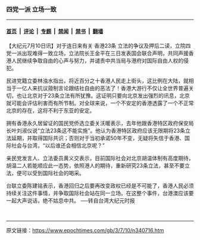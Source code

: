 ### 四党一派 立场一致

---

#### [首页](../../../..?n340716) &nbsp;|&nbsp; [评论](../../../../../epoch-comment?n340716) &nbsp;|&nbsp; [专题](../../../../../epoch-special?n340716) &nbsp;|&nbsp; [禁闻](../../../../../epoch-news?n340716) &nbsp;|&nbsp; [禁书](../../../../../books?n340716) &nbsp;|&nbsp; [翻墙](https://github.com/gfw-breaker/nogfw/blob/master/README.md?n340716)


<div class="post_content" id="artbody" itemprop="articleBody">
 <!-- article content begin -->
 <p>
  【大纪元7月10日讯】对于连日来有关
  <ok href="https://www.epochtimes.com/gb/tag/%E9%A6%99%E6%B8%AF23%E6%9D%A1.html">
   香港23条
  </ok>
  立法的争议及押后二读，立院四党一派出现难得一致立场，立法院长王金平在三日发表国会联合声明，共同声援香港人民继续争取自由的心声与努力，并谴责中共当局与港府对国际自由人权的侵犯。
 </p>
 <p>
  民进党籍立委林浊水指出，将近百分之十香港人民走上街头，这比例在大陆，就相当于一亿人来抗议箝制言论跟结社自由的恶法了！香港大游行不仅让全世界普遍关切，也让北京对于23条立法有所犹豫。这证明只要向北京发出强烈的讯息，北京就可能会评估利害而有所节制。对全球来说，一个不安定的香港透露了一个不正常北京的存在，这将不利于东亚的安定。
 </p>
 <p>
  拥有香港永久居留证的国民党侨选立委关沃暖表示，去年他跟香港特区政府保安局长叶刘淑仪说“立法23条这不能实施”。他认为香港特区政府应该无限期将23条立法延期，并取得国际共识；否则对于当初承诺50年不变，无疑将失信于香港、国际社会与台湾，“以后谁还会相信北京呢？”
 </p>
 <p>
  亲民党发言人、立法委员黄义交表示，目前国际社会对北京胡温体制有高度期待，胡温二人若能顺应此一态势，依照港人的期待，重新研究23条立法，甚至不要立法，便可以受到国际社会的喝采。
 </p>
 <p>
  台联立委陈建铭表示，香港回归之后要再改变政权已经是不可能了，香港人民必须持续关注这件事情，并争取国际社会站在同一立场。在这整个事件，台港澳应该要一起大声说话，绝不姑息中共。 ──转自台湾大纪元时报
 </p>
 <p>
  <font color="#ffffff">
   (http://www.dajiyuan.com)
  </font>
 </p>
 <!-- article content end -->
 <div id="below_article_ad">
 </div>
</div>


---

原文链接：https://www.epochtimes.com/gb/3/7/10/n340716.htm